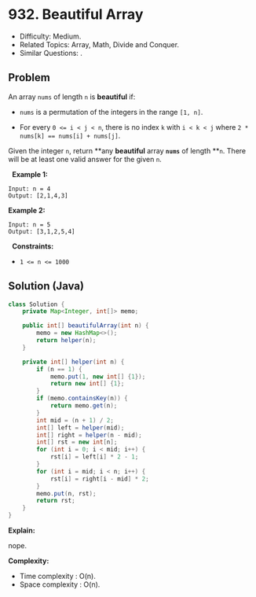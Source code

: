 # 932. Beautiful Array

- Difficulty: Medium.
- Related Topics: Array, Math, Divide and Conquer.
- Similar Questions: .

## Problem

An array ```nums``` of length ```n``` is **beautiful** if:


	
- ```nums``` is a permutation of the integers in the range ```[1, n]```.
	
- For every ```0 <= i < j < n```, there is no index ```k``` with ```i < k < j``` where ```2 * nums[k] == nums[i] + nums[j]```.


Given the integer ```n```, return **any **beautiful** array **```nums```** of length **```n```. There will be at least one valid answer for the given ```n```.

 
**Example 1:**
```
Input: n = 4
Output: [2,1,4,3]
```

**Example 2:**
```
Input: n = 5
Output: [3,1,2,5,4]
```
 
**Constraints:**


	
- ```1 <= n <= 1000```



## Solution (Java)

```java
class Solution {
    private Map<Integer, int[]> memo;

    public int[] beautifulArray(int n) {
        memo = new HashMap<>();
        return helper(n);
    }

    private int[] helper(int n) {
        if (n == 1) {
            memo.put(1, new int[] {1});
            return new int[] {1};
        }
        if (memo.containsKey(n)) {
            return memo.get(n);
        }
        int mid = (n + 1) / 2;
        int[] left = helper(mid);
        int[] right = helper(n - mid);
        int[] rst = new int[n];
        for (int i = 0; i < mid; i++) {
            rst[i] = left[i] * 2 - 1;
        }
        for (int i = mid; i < n; i++) {
            rst[i] = right[i - mid] * 2;
        }
        memo.put(n, rst);
        return rst;
    }
}
```

**Explain:**

nope.

**Complexity:**

* Time complexity : O(n).
* Space complexity : O(n).

